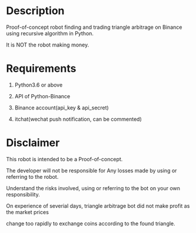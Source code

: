 # Description

Proof-of-concept robot finding and trading triangle arbitrage on Binance using recursive algorithm in Python. 

It is NOT the robot making money.

# Requirements

1. Python3.6 or above

2. API of Python-Binance

3. Binance account(api_key & api_secret)<br>

4. itchat(wechat push notification, can be commented)

# Disclaimer

This robot is intended to be a Proof-of-concept.

The developer will not be responsible for Any losses made by using or referring to the robot.

Understand the risks involved, using or referring to the bot on your own responsibility.

On experience of severial days, triangle arbitrage bot did not make profit as the market prices

change too rapidly to exchange coins according to the found triangle.
